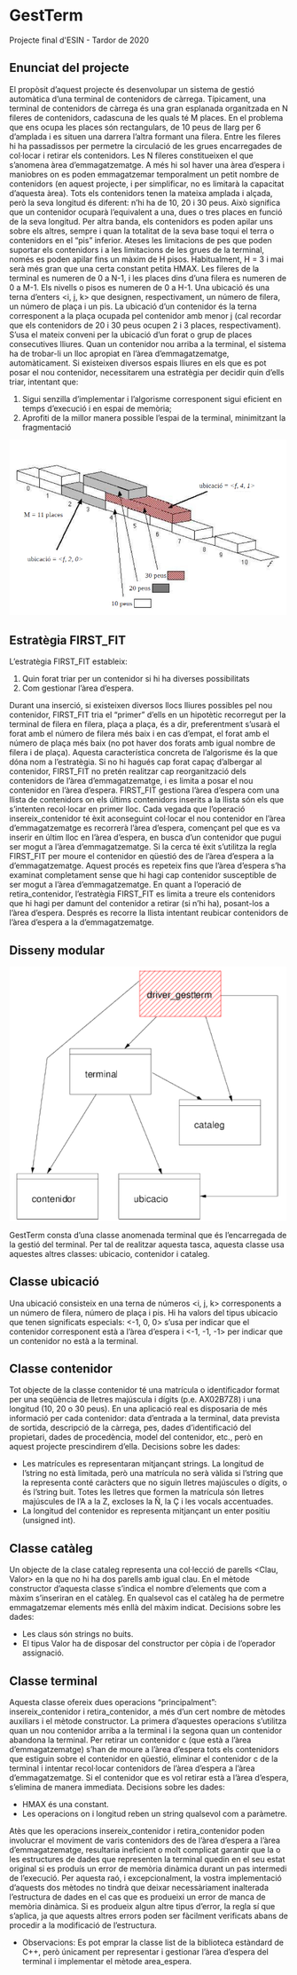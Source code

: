 # GestTerm
Projecte final d'ESIN - Tardor de 2020

## Enunciat del projecte
El propòsit d’aquest projecte és desenvolupar un sistema de gestió automàtica d’una
terminal de contenidors de càrrega.
Típicament, una terminal de contenidors de càrrega és una gran esplanada organitzada
en N fileres de contenidors, cadascuna de les quals té M places. En el problema
que ens ocupa les places són rectangulars, de 10 peus de llarg per 6 d’amplada i es
situen una darrera l’altra formant una filera. Entre les fileres hi ha passadissos per permetre
la circulació de les grues encarregades de col·locar i retirar els contenidors. Les
N fileres constitueixen el que s’anomena àrea d’emmagatzematge. A més hi sol haver una
àrea d’espera i maniobres on es poden emmagatzemar temporalment un petit nombre de
contenidors (en aquest projecte, i per simplificar, no es limitarà la capacitat d’aquesta
àrea).
Tots els contenidors tenen la mateixa amplada i alçada, però la seva longitud és diferent:
n’hi ha de 10, 20 i 30 peus. Això significa que un contenidor ocuparà l’equivalent
a una, dues o tres places en funció de la seva longitud. Per altra banda, els contenidors
es poden apilar uns sobre els altres, sempre i quan la totalitat de la seva base toqui el
terra o contenidors en el “pis” inferior. Ateses les limitacions de pes que poden suportar
els contenidors i a les limitacions de les grues de la terminal, només es poden apilar fins
un màxim de H pisos. Habitualment, H = 3 i mai serà més gran que una certa constant
petita HMAX.
Les fileres de la terminal es numeren de 0 a N-1, i les places dins d’una filera es
numeren de 0 a M-1. Els nivells o pisos es numeren de 0 a H-1. Una ubicació és una
terna d’enters <i, j, k> que designen, respectivament, un número de filera, un número de
plaça i un pis. La ubicació d’un contenidor és la terna corresponent a la plaça ocupada
pel contenidor amb menor j (cal recordar que els contenidors de 20 i 30 peus ocupen 2
i 3 places, respectivament). S’usa el mateix conveni per la ubicació d’un forat o grup de
places consecutives lliures.
Quan un contenidor nou arriba a la terminal, el sistema ha de trobar-li un lloc apropiat
en l’àrea d’emmagatzematge, automàticament. Si existeixen diversos espais lliures
en els que es pot posar el nou contenidor, necessitarem una estratègia per decidir quin
d’ells triar, intentant que:
1. Sigui senzilla d’implementar i l’algorisme corresponent sigui eficient en temps d’execució
i en espai de memòria;
2. Aprofiti de la millor manera possible l’espai de la terminal, minimitzant la fragmentació

<img src="https://github.com/hmonpa/Gestterm/blob/master/Filera.PNG" width="500">

## Estratègia FIRST_FIT
L’estratègia FIRST_FIT estableix:
1. Quin forat triar per un contenidor si hi ha diverses possibilitats
2. Com gestionar l’àrea d’espera.

Durant una inserció, si existeixen diversos llocs lliures possibles pel nou contenidor,
FIRST_FIT tria el “primer” d’ells en un hipotètic recorregut per la terminal de filera en
filera, plaça a plaça, és a dir, preferentment s’usarà el forat amb el número de filera més
baix i en cas d’empat, el forat amb el número de plaça més baix (no pot haver dos forats
amb igual nombre de filera i de plaça). Aquesta característica concreta de l’algorisme és
la que dóna nom a l’estratègia.
Si no hi hagués cap forat capaç d’albergar al contenidor, FIRST_FIT no pretén realitzar
cap reorganització dels contenidors de l’àrea d’emmagatzematge, i es limita a posar
el nou contenidor en l’àrea d’espera.
FIRST_FIT gestiona l’àrea d’espera com una llista de contenidors on els últims contenidors
inserits a la llista són els que s’intenten recol·locar en primer lloc. Cada vegada
que l’operació insereix_contenidor té èxit aconseguint col·locar el nou contenidor
en l’àrea d’emmagatzematge es recorrerà l’àrea d’espera, començant pel que es va inserir
en últim lloc en l’àrea d’espera, en busca d’un contenidor que pugui ser mogut a
l’àrea d’emmagatzematge. Si la cerca té èxit s’utilitza la regla FIRST_FIT per moure
el contenidor en qüestió des de l’àrea d’espera a la d’emmagatzematge. Aquest procés
es repeteix fins que l’àrea d’espera s’ha examinat completament sense que hi hagi cap
contenidor susceptible de ser mogut a l’àrea d’emmagatzematge.
En quant a l’operació de retira_contenidor, l’estratègia FIRST_FIT es limita
a treure els contenidors que hi hagi per damunt del contenidor a retirar (si n’hi ha),
posant-los a l’àrea d’espera. Després es recorre la llista intentant reubicar contenidors
de l’àrea d’espera a la d’emmagatzematge.

## Disseny modular
<img src="https://github.com/hmonpa/Gestterm/blob/master/DissenyModular.PNG" width="500">

GestTerm consta d’una classe anomenada terminal que és l’encarregada de la gestió
del terminal. Per tal de realitzar aquesta tasca, aquesta classe usa aquestes altres classes:
ubicacio, contenidor i cataleg.

## Classe ubicació

Una ubicació consisteix en una terna de números <i, j, k> corresponents a un número
de filera, número de plaça i pis. Hi ha valors del tipus ubicacio que tenen significats
especials: <-1, 0, 0> s’usa per indicar que el contenidor corresponent
està a l’àrea d’espera i <-1, -1, -1> per indicar que un contenidor no està a la terminal.

## Classe contenidor

Tot objecte de la classe contenidor té una matrícula o identificador format per una seqüència
de lletres majúscula i dígits (p.e. AX02B7Z8) i una longitud (10, 20 o 30 peus). En
una aplicació real es disposaria de més informació per cada contenidor: data d’entrada a
la terminal, data prevista de sortida, descripció de la càrrega, pes, dades d’identificació
del propietari, dades de procedència, model del contenidor, etc., però en aquest projecte
prescindirem d’ella.
Decisions sobre les dades:
  - Les matrícules es representaran mitjançant strings. La longitud de l’string
no està limitada, però una matrícula no serà vàlida si l’string que la representa
conté caràcters que no siguin lletres majúscules o dígits, o és l’string buit. Totes
les lletres que formen la matrícula són lletres majúscules de l’A a la Z, excloses la
Ñ, la Ç i les vocals accentuades.
  - La longitud del contenidor es representa mitjançant un enter positiu (unsigned int).
  
## Classe catàleg

Un objecte de la clase cataleg representa una col·lecció de parells <Clau, Valor> en la
que no hi ha dos parells amb igual clau.
En el mètode constructor d’aquesta classe s’indica el nombre d’elements que com a
màxim s’inseriran en el catàleg. En qualsevol cas el catàleg ha de permetre emmagatzemar
elements més enllà del màxim indicat.
Decisions sobre les dades:
  - Les claus són strings no buits.
  - El tipus Valor ha de disposar del constructor per còpia i de l’operador assignació.
  
## Classe terminal
 
Aquesta classe ofereix dues operacions “principalment”: insereix_contenidor i
retira_contenidor, a més d’un cert nombre de mètodes auxiliars i el mètode constructor.
La primera d’aquestes operacions s’utilitza quan un nou contenidor arriba a la
terminal i la segona quan un contenidor abandona la terminal.
Per retirar un contenidor c (que està a l’àrea d’emmagatzematge) s’han de moure a
l’àrea d’espera tots els contenidors que estiguin sobre el contenidor en qüestió, eliminar
el contenidor c de la terminal i intentar recol·locar contenidors de l’àrea d’espera a l’àrea
d’emmagatzematge. Si el contenidor que es vol retirar està a l’àrea d’espera, s’elimina
de manera immediata.
Decisions sobre les dades:
  - HMAX és una constant.
  - Les operacions on i longitud reben un string qualsevol com a paràmetre.
  
Atès que les operacions insereix_contenidor i retira_contenidor poden
involucrar el moviment de varis contenidors des de l’àrea d’espera a l’àrea d’emmagatzematge,
resultaria ineficient o molt complicat garantir que la o les estructures de
dades que representen la terminal quedin en el seu estat original si es produís un error
de memòria dinàmica durant un pas intermedi de l’execució. Per aquesta raó, i
excepcionalment, la vostra implementació d’aquests dos mètodes no tindrà que deixar
necessàriament inalterada l’estructura de dades en el cas que es produeixi un error de
manca de memòria dinàmica. Si es produeix algun altre tipus d’error, la regla sí que
s’aplica, ja que aquests altres errors poden ser fàcilment verificats abans de procedir a la
modificació de l’estructura.

- Observacions: Es pot emprar la classe list de la biblioteca estàndard de C++, però únicament
per representar i gestionar l’àrea d’espera del terminal i implementar el mètode
area_espera.
